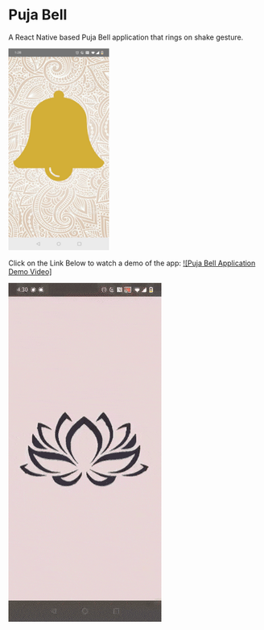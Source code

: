 # Puja Bell
A React Native based Puja Bell application that rings on shake gesture.

<img src="./images/BellImage.jpeg" width="200" height="400" />

Click on the Link Below to watch a demo of the app:
[![Puja Bell Application Demo Video]](https://youtu.be/PtLw6I0II68)

![](./images/Bell_GIF.gif)

